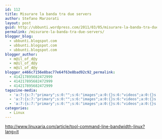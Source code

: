 ```yaml
---
id: 112
title: Misurare la banda tra due servers
author: Stefano Marzorati
layout: post
guid: http://ubbunti.wordpress.com/2011/03/05/misurare-la-banda-tra-due-servers
permalink: /misurare-la-banda-tra-due-servers/
blogger_blog:
  - ubbunti.blogspot.com
  - ubbunti.blogspot.com
  - ubbunti.blogspot.com
blogger_author:
  - m@il_of_d@y
  - m@il_of_d@y
  - m@il_of_d@y
blogger_e466c7156e8bac77e64f63e8bad92c92_permalink:
  - 414217895682472999
  - 414217895682472999
  - 414217895682472999
tagazine-media:
  - 'a:7:{s:7:"primary";s:0:"";s:6:"images";a:0:{}s:6:"videos";a:0:{}s:11:"image_count";i:0;s:6:"author";s:6:"116741";s:7:"blog_id";s:8:"21149954";s:9:"mod_stamp";s:19:"2013-06-26 10:47:28";}'
  - 'a:7:{s:7:"primary";s:0:"";s:6:"images";a:0:{}s:6:"videos";a:0:{}s:11:"image_count";i:0;s:6:"author";s:6:"116741";s:7:"blog_id";s:8:"21149954";s:9:"mod_stamp";s:19:"2013-06-26 10:47:28";}'
  - 'a:7:{s:7:"primary";s:0:"";s:6:"images";a:0:{}s:6:"videos";a:0:{}s:11:"image_count";i:0;s:6:"author";s:6:"116741";s:7:"blog_id";s:8:"21149954";s:9:"mod_stamp";s:19:"2013-06-26 10:47:28";}'
categories:
  - Linux
---
```

<http://www.linuxaria.com/article/tool-command-line-bandwidth-linux?lang=it>